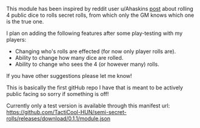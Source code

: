 This module has been inspired by reddit user u/Ahaskins [post](https://www.reddit.com/r/Pathfinder2e/comments/1230ox7/house_rule_alternative_to_secret_rolls_the/) about rolling 4 public dice to rolls secret rolls, from which only the GM knows which one is the true one.

I plan on adding the following features after some play-testing with my players:
- Changing who's rolls are effected (for now only player rolls are).
- Ability to change how many dice are rolled.
- Ability to change who sees the 4 (or however many) rolls.

If you have other suggestions please let me know!

This is basically the first gitHub repo I have that is meant to be actively public facing so sorry if something is off!

Currently only a test version is available through this manifest url: https://github.com/TactiCool-HUN/semi-secret-rolls/releases/download/0.1.1/module.json

